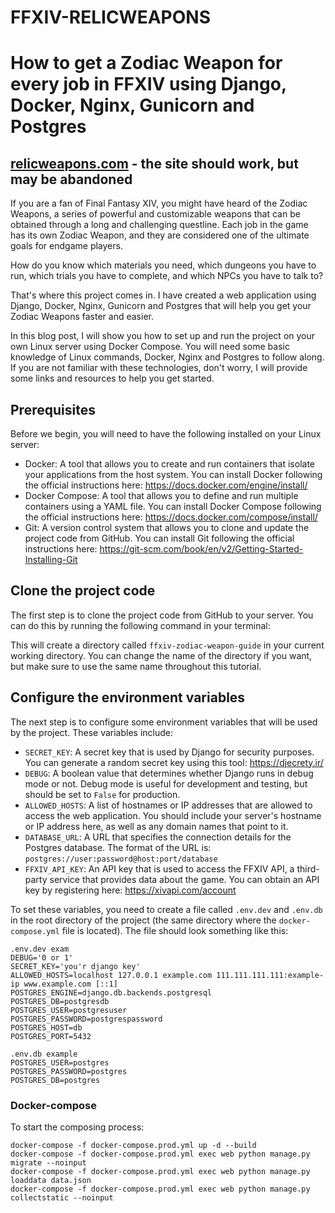 # FFXIV-RELICWEAPONS
# How to get a Zodiac Weapon for every job in FFXIV using Django, Docker, Nginx, Gunicorn and Postgres

## [relicweapons.com](https://relicweapons.com/) - the site should work, but may be abandoned



If you are a fan of Final Fantasy XIV, you might have heard of the Zodiac Weapons, a series of powerful and customizable weapons that can be obtained through a long and challenging questline. Each job in the game has its own Zodiac Weapon, and they are considered one of the ultimate goals for endgame players.

How do you know which materials you need, which dungeons you have to run, which trials you have to complete, and which NPCs you have to talk to?

That's where this project comes in. I have created a web application using Django, Docker, Nginx, Gunicorn and Postgres that will help you get your Zodiac Weapons faster and easier.

In this blog post, I will show you how to set up and run the project on your own Linux server using Docker Compose. You will need some basic knowledge of Linux commands, Docker, Nginx and Postgres to follow along. If you are not familiar with these technologies, don't worry, I will provide some links and resources to help you get started.

## Prerequisites

Before we begin, you will need to have the following installed on your Linux server:

- Docker: A tool that allows you to create and run containers that isolate your applications from the host system. You can install Docker following the official instructions here: https://docs.docker.com/engine/install/
- Docker Compose: A tool that allows you to define and run multiple containers using a YAML file. You can install Docker Compose following the official instructions here: https://docs.docker.com/compose/install/
- Git: A version control system that allows you to clone and update the project code from GitHub. You can install Git following the official instructions here: https://git-scm.com/book/en/v2/Getting-Started-Installing-Git

## Clone the project code

The first step is to clone the project code from GitHub to your server. You can do this by running the following command in your terminal:

This will create a directory called `ffxiv-zodiac-weapon-guide` in your current working directory. You can change the name of the directory if you want, but make sure to use the same name throughout this tutorial.

## Configure the environment variables

The next step is to configure some environment variables that will be used by the project. These variables include:

- `SECRET_KEY`: A secret key that is used by Django for security purposes. You can generate a random secret key using this tool: https://djecrety.ir/
- `DEBUG`: A boolean value that determines whether Django runs in debug mode or not. Debug mode is useful for development and testing, but should be set to `False` for production.
- `ALLOWED_HOSTS`: A list of hostnames or IP addresses that are allowed to access the web application. You should include your server's hostname or IP address here, as well as any domain names that point to it.
- `DATABASE_URL`: A URL that specifies the connection details for the Postgres database. The format of the URL is: `postgres://user:password@host:port/database`
- `FFXIV_API_KEY`: An API key that is used to access the FFXIV API, a third-party service that provides data about the game. You can obtain an API key by registering here: https://xivapi.com/account

To set these variables, you need to create a file called `.env.dev` and `.env.db` in the root directory of the project (the same directory where the `docker-compose.yml` file is located). The file should look something like this:
```
.env.dev exam
DEBUG='0 or 1'
SECRET_KEY='you'r django key'
ALLOWED_HOSTS=localhost 127.0.0.1 example.com 111.111.111.111:example-ip www.example.com [::1]
POSTGRES_ENGINE=django.db.backends.postgresql
POSTGRES_DB=postgresdb
POSTGRES_USER=postgresuser
POSTGRES_PASSWORD=postgrespassword
POSTGRES_HOST=db
POSTGRES_PORT=5432
```

```
.env.db example
POSTGRES_USER=postgres
POSTGRES_PASSWORD=postgres
POSTGRES_DB=postgres
```

### Docker-compose
To start the composing process:
```
docker-compose -f docker-compose.prod.yml up -d --build
docker-compose -f docker-compose.prod.yml exec web python manage.py migrate --noinput
docker-compose -f docker-compose.prod.yml exec web python manage.py loaddata data.json
docker-compose -f docker-compose.prod.yml exec web python manage.py collectstatic --noinput
```
